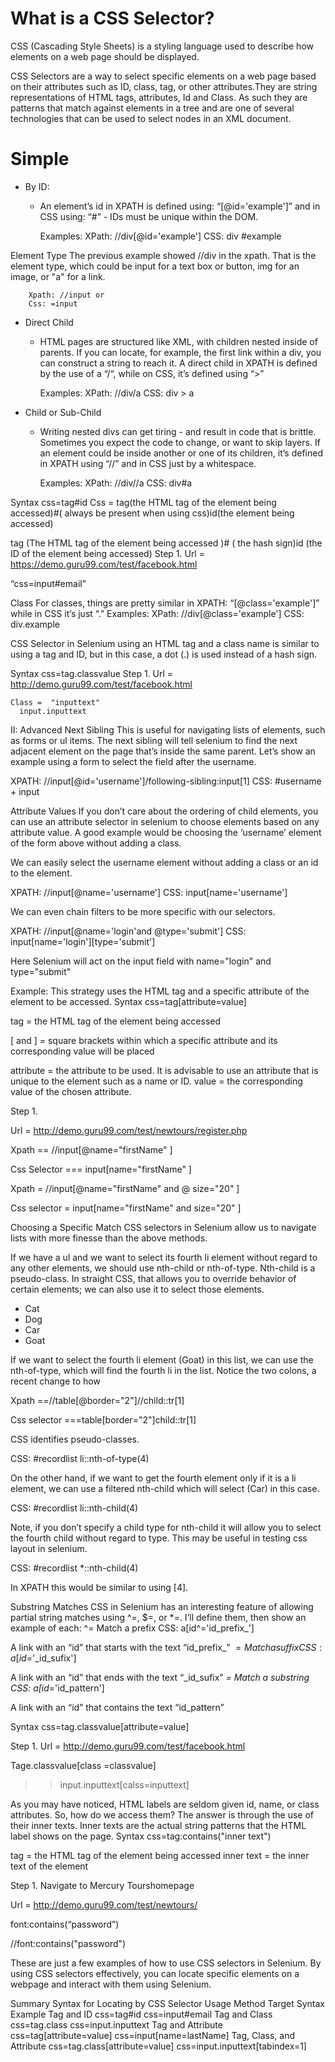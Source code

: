 # What is a CSS Selector?
CSS (Cascading Style Sheets) is a styling language used to describe how elements on a web page should be displayed. 

CSS Selectors are a way to select specific elements on a web page based on their attributes such as ID, class, tag, 
or other attributes.They are string representations of HTML tags, attributes, Id and Class.  As such they are 
patterns that match against elements in a tree and are one of several technologies that can be used to select
nodes in an XML document.

# Simple
* By ID:
  * An element’s id in XPATH is defined using: “[@id='example']” and in CSS using: “#” - IDs must be unique within the DOM.


    Examples:
    XPath: //div[@id='example']
    CSS:		div #example

Element Type
The previous example showed //div in the xpath. That is the element type, which could be input for a text box or 
button, img for an image, or "a" for a link. 

        Xpath: //input or
        Css: =input

* Direct Child 
  * HTML pages are structured like XML, with children nested inside of parents. If you can locate, for example, 
    the first link within a div, you can construct a string to reach it. A direct child in XPATH is defined by the
    use of a “/“, while on CSS, it’s defined using “>”
  

      Examples:
      XPath: //div/a
      CSS: div > a



* Child or Sub-Child 
  * Writing nested divs can get tiring - and result in code that is brittle. Sometimes you expect the code to 
   change, or want to skip layers. If an element could be inside another or one of its children, it’s defined in 
   XPATH using “//” and in CSS just by a whitespace.
  

      Examples:
      XPath: 	//div//a
      CSS:	 	div#a

Syntax
    css=tag#id
Css = tag(the HTML tag of the element being accessed)#( always be present when using css)id(the element being accessed)


tag  (The HTML tag of the element being accessed )# ( the hash sign)id (the ID of the element being accessed)
Step 1. 
Url =  https://demo.guru99.com/test/facebook.html


“css=input#email”




Class
For classes, things are pretty similar in XPATH: “[@class='example']” while in CSS it’s just “.”
Examples:
XPath: 	//div[@class='example']
CSS: 		div.example

CSS Selector in Selenium using an HTML tag and a class name is similar to using a tag and ID, but in this case, a dot (.) is used instead of a hash sign.


Syntax  css=tag.classvalue
Step 1.
Url = http://demo.guru99.com/test/facebook.html


























    Class =  "inputtext"
  	  input.inputtext














































II: Advanced
Next Sibling
This is useful for navigating lists of elements, such as forms or ul items. The next sibling will tell selenium to find the next adjacent element on the page that’s inside the same parent. Let’s show an example using a form to select the field after the username.

XPATH:	 //input[@id='username']/following-sibling:input[1]
CSS:		 #username + input


Attribute Values
If you don’t care about the ordering of child elements, you can use an attribute selector in selenium to choose elements based on any attribute value. A good example would be choosing the ‘username’ element of the form above without adding a class.

We can easily select the username element without adding a class or an id to the element.

XPATH: 	//input[@name='username']
CSS:		 input[name='username']

We can even chain filters to be more specific with our selectors.

XPATH: 	//input[@name='login'and @type='submit']
CSS: 		input[name='login'][type='submit']

Here Selenium will act on the input field with name="login" and type="submit"





Example: 
This strategy uses the HTML tag and a specific attribute of the element to be accessed.
Syntax  css=tag[attribute=value]





tag = the HTML tag of the element being accessed


[ and ] = square brackets within which a specific attribute and its corresponding value will be placed


attribute = the attribute to be used. It is advisable to use an attribute that is unique to the element such as a name or ID.
value = the corresponding value of the chosen attribute.




Step 1. 


Url =  http://demo.guru99.com/test/newtours/register.php













Xpath ==  //input[@name="firstName" ]



Css Selector === input[name="firstName" ]





Xpath = //input[@name="firstName" and @ size="20" ]

Css selector = input[name="firstName" and size="20" ]



Choosing a Specific Match
CSS selectors in Selenium allow us to navigate lists with more finesse than the above methods. 

If we have a ul and we want to select its fourth li element without regard to any other elements, we should use nth-child or nth-of-type. Nth-child is a pseudo-class. In straight CSS, that allows you to override behavior of certain elements; we can also use it to select those elements.

<ul id = "recordlist">
<li>Cat</li>
<li>Dog</li>
<li>Car</li>
<li>Goat</li>
</ul>

If we want to select the fourth li element (Goat) in this list, we can use the nth-of-type, which will find the fourth li in the list. Notice the two colons, a recent change to how 



Xpath ==//table[@border="2"]//child::tr[1]

Css selector ===table[border="2"]child::tr[1]










CSS identifies pseudo-classes.

CSS: #recordlist li::nth-of-type(4)



On the other hand, if we want to get the fourth element only if it is a li element, we can use a filtered nth-child which will select (Car) in this case.

CSS: #recordlist li::nth-child(4)

Note, if you don’t specify a child type for nth-child it will allow you to select the fourth child without regard to type. This may be useful in testing css layout in selenium.

CSS: #recordlist *::nth-child(4)

In XPATH this would be similar to using [4].





Substring Matches
CSS in Selenium has an interesting feature of allowing partial string matches using ^=, $=, or *=. I’ll define them, then show an example of each:
^= Match a prefix
CSS: a[id^='id_prefix_']

A link with an “id” that starts with the text “id_prefix_”
$= Match a suffix
CSS: a[id$='_id_sufix']

A link with an “id” that ends with the text “_id_sufix”
*= Match a substring
CSS: a[id*='id_pattern']

A link with an “id” that contains the text “id_pattern”

Syntax
css=tag.classvalue[attribute=value]


Step 1. 
Url = http://demo.guru99.com/test/facebook.html



Tage.classvalue[class =classvalue]


>> input.inputtext[calss=inputtext]


As you may have noticed, HTML labels are seldom given id, name, or class attributes. So, how do we access them? The answer is through the use of their inner texts. Inner texts are the actual string patterns that the HTML label shows on the page.
Syntax  css=tag:contains("inner text")


tag = the HTML tag of the element being accessed
inner text = the inner text of the element


Step 1. Navigate to Mercury Tourshomepage


Url =  http://demo.guru99.com/test/newtours/



font:contains(“password”)


//font:contains("password")

These are just a few examples of how to use CSS selectors in Selenium. By using CSS selectors effectively, you can locate specific elements on a webpage and interact with them using Selenium.

Summary
Syntax for Locating by CSS Selector Usage
Method
Target Syntax
Example
Tag and ID
css=tag#id
css=input#email
Tag and Class
css=tag.class
css=input.inputtext
Tag and Attribute
css=tag[attribute=value]
css=input[name=lastName]
Tag, Class, and Attribute
css=tag.class[attribute=value]
css=input.inputtext[tabindex=1]











